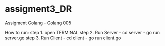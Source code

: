 # assigment3_DR
Assigment Golang - Golang 005

How to run:
step 1. open TERMINAL
step 2. Run Server
        - cd server
        - go run server.go 
step 3. Run Client
        - cd client
        - go run client.go 
